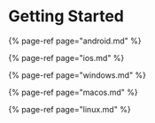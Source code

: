 # Getting Started

{% page-ref page="android.md" %}

{% page-ref page="ios.md" %}

{% page-ref page="windows.md" %}

{% page-ref page="macos.md" %}

{% page-ref page="linux.md" %}









